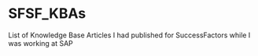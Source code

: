 # SFSF_KBAs
List of Knowledge Base Articles I had published for SuccessFactors while I was working at SAP
